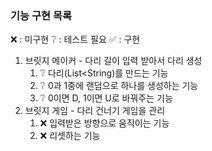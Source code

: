 ### 기능 구현 목록

❌ : 미구현
❔ : 테스트 필요
✅ : 구현

1. 브릿지 메이커 - 다리 길이 입력 받아서 다리 생성
   1. ❔ 다리(List<String)를 만드는 기능
   2. ❔ 0과 1중에 랜덤으로 하나를 생성하는 기능
   3. ❔ 0이면 D, 1이면 U로 바꿔주는 기능
2. 브릿지 게임 - 다리 건너기 게임을 관리
    1. ❌ 입력받은 방향으로 움직이는 기능
    2. ❌ 리셋하는 기능
